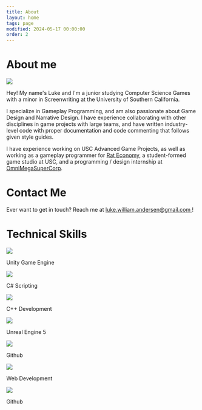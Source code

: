 ```yaml
---
title: About
layout: home
tags: page
modified: 2024-05-17 00:00:00
order: 2
---
```

<div class = "">
<h1 class="title mb-12">
About me
</h1>
<div class="md:flex gap-6">
    <div><img class="rounded-2xl border border-gray-400 border-2 mb-12" src = "/images/linkedinphoto.jpeg"></div>
    <div class = "textspace">
    <p class="">
    Hey! My name's <span class="highlight">Luke</span> and I'm a junior studying <span class="highlight">Computer Science Games</span> with a minor in  <span class="highlight">Screenwriting</span> at the <span class="highlight">University of Southern California</span>.
    </p>
    <p class="">
    I specialize in <span class="highlight">Gameplay Programming</span>, and am also passionate about <span class="highlight">Game Design</span> and <span class="highlight">Narrative Design</span>. I have experience collaborating with other disciplines in game projects with large teams, and have written industry-level code with proper documentation and code commenting that follows given style guides.
    </p>
    <p class="">
    I have experience working on USC Advanced Game Projects, as well as working as a gameplay programmer for <a href = "https://rat-economy.com/" class = "highlight underline hover:text-red-800">Rat Economy</a>, a student-formed game studio at USC, and a programming / design internship at <a href = "https://omnimegasupercorp.com/" class = "highlight underline hover:text-red-800">OmniMegaSuperCorp</a>.
    </p>
    </div>
</div>

<div class = "">
    <h1 class = "title"> Contact Me </h1>
    <p class = "text-lg"> Ever want to get in touch? Reach me at <a href = "mailto:luke.william.andersen@gmail.com" class = "highlight underline hover:text-red-800"> luke.william.andersen@gmail.com </a>!</p>
</div>

<div class = "mt-12 bg-slate-50 rounded-2xl border border-gray-400 border-2 md:pb-8 ">
    <h1 class = "title text-center"> Technical Skills </h1>
    <div class = "flex grid grid-cols-2 md:grid-cols-3 gap-8 justify-evenly mb-8 md:mb-0">
        <div class = ""><img class="h-24 mx-auto" src = "/images/unity-icon.png"> <p class="text-sm text-center mt-2"> Unity Game Engine </p> </div>
        <div class = ""><img class="h-24 mx-auto" src = "/images/c-sharp-icon.png"> <p class="text-sm text-center mt-2"> C# Scripting</p> </div>
        <div class = ""><img class="h-24 mx-auto" src = "/images/c++-icon.png"> <p class="text-sm text-center mt-2"> C++ Development</p> </div>
        <div class = "block md:hidden"><img class="h-24 mx-auto" src = "/images/ue5.png"> <p class="text-sm text-center mt-2"> Unreal Engine 5</p> </div>
        <div class = "block md:hidden"><img class="h-24 mx-auto" src = "/images/github-icon.svg"> <p class="text-sm text-center mt-2"> Github</p> </div>
    </div>
    <div class = "hidden mt-8 flex md:grid grid-flow-col justify-evenly">
        <div><img class="h-24 mx-auto" src = "/images/11ty-icon.svg"> <p class="text-sm text-center mt-2"> Web Development</p> </div>
        <div><img class="h-24 mx-auto" src = "/images/github-icon.svg"> <p class="text-sm text-center mt-2"> Github</p> </div>
    </div>
</div>
</div>
</div>
